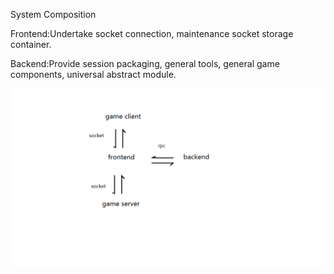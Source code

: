 System Composition

Frontend:Undertake socket connection, maintenance socket storage container.

Backend:Provide session packaging, general tools, general game components, universal abstract module.


![image](https://github.com/LuFdZ/ServerFramework/blob/master/mygameserver/image/serverframework.jpg)